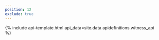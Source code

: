 ```yaml
---
position: 12
exclude: true
---
```

{% include api-template.html api_data=site.data.apidefinitions.witness_api %}
